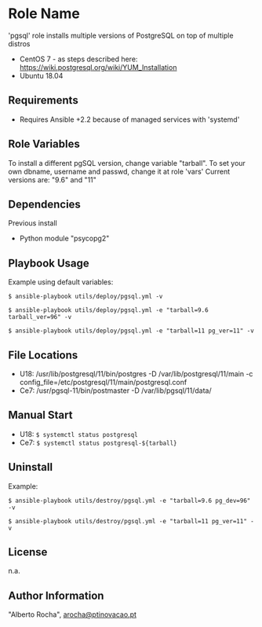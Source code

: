Role Name
=========

'pgsql' role installs multiple versions of PostgreSQL on top of multiple distros 

* CentOS 7 - as steps described here: https://wiki.postgresql.org/wiki/YUM_Installation
* Ubuntu 18.04 


Requirements
------------

* Requires Ansible +2.2 because of managed services with 'systemd' 


Role Variables
--------------
To install a different pgSQL version, change variable "tarball". 
To set your own dbname, username and passwd, change it at role 'vars'
Current versions are: "9.6" and "11"


Dependencies
------------
Previous install 
* Python module "psycopg2"


Playbook Usage
----------------
Example using default variables:
```
$ ansible-playbook utils/deploy/pgsql.yml -v

$ ansible-playbook utils/deploy/pgsql.yml -e "tarball=9.6 tarball_ver=96" -v

$ ansible-playbook utils/deploy/pgsql.yml -e "tarball=11 pg_ver=11" -v
```


File Locations
--------------
* U18: /usr/lib/postgresql/11/bin/postgres -D /var/lib/postgresql/11/main -c config_file=/etc/postgresql/11/main/postgresql.conf
* Ce7: /usr/pgsql-11/bin/postmaster -D /var/lib/pgsql/11/data/


Manual Start
------------
* U18: 
```$ systemctl status postgresql```
* Ce7: 
```$ systemctl status postgresql-${tarball}```


Uninstall
---------
Example:
```
$ ansible-playbook utils/destroy/pgsql.yml -e "tarball=9.6 pg_dev=96" -v

$ ansible-playbook utils/destroy/pgsql.yml -e "tarball=11 pg_ver=11" -v
```


License
-------
n.a.


Author Information
------------------
"Alberto Rocha", arocha@ptinovacao.pt
